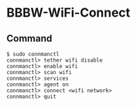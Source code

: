 # BBBW-WiFi-Connect

## Command
    $ sudo connmanctl
    connmanctl> tether wifi disable
    connmanctl> enable wifi
    connmanctl> scan wifi
    connmanctl> services
    connmanctl> agent on
    connmanctl> connect <wifi network>
    connmanctl> quit